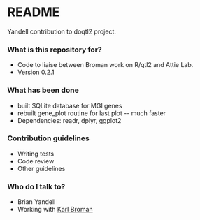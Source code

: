 # README #

Yandell contribution to doqtl2 project.

### What is this repository for? ###

* Code to liaise between Broman work on R/qtl2 and Attie Lab.
* Version 0.2.1

### What has been done ###

* built SQLite database for MGI genes
* rebuilt gene_plot routine for last plot -- much faster
* Dependencies: readr, dplyr, ggplot2

### Contribution guidelines ###

* Writing tests
* Code review
* Other guidelines

### Who do I talk to? ###

* Brian Yandell
* Working with [Karl Broman](http://bitbucket.org/kbroman)
